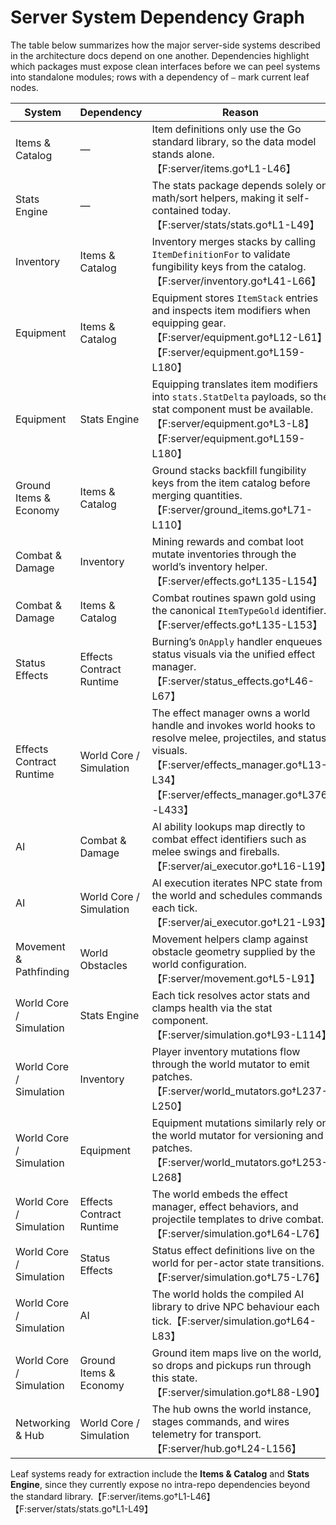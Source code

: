 # Server System Dependency Graph

The table below summarizes how the major server-side systems described in the architecture docs depend on one another. Dependencies highlight which packages must expose clean interfaces before we can peel systems into standalone modules; rows with a dependency of `—` mark current leaf nodes.

| System | Dependency | Reason |
| --- | --- | --- |
| Items & Catalog | — | Item definitions only use the Go standard library, so the data model stands alone.【F:server/items.go†L1-L46】 |
| Stats Engine | — | The stats package depends solely on math/sort helpers, making it self-contained today.【F:server/stats/stats.go†L1-L49】 |
| Inventory | Items & Catalog | Inventory merges stacks by calling `ItemDefinitionFor` to validate fungibility keys from the catalog.【F:server/inventory.go†L41-L66】 |
| Equipment | Items & Catalog | Equipment stores `ItemStack` entries and inspects item modifiers when equipping gear.【F:server/equipment.go†L12-L61】【F:server/equipment.go†L159-L180】 |
| Equipment | Stats Engine | Equipping translates item modifiers into `stats.StatDelta` payloads, so the stat component must be available.【F:server/equipment.go†L3-L8】【F:server/equipment.go†L159-L180】 |
| Ground Items & Economy | Items & Catalog | Ground stacks backfill fungibility keys from the item catalog before merging quantities.【F:server/ground_items.go†L71-L110】 |
| Combat & Damage | Inventory | Mining rewards and combat loot mutate inventories through the world’s inventory helper.【F:server/effects.go†L135-L154】 |
| Combat & Damage | Items & Catalog | Combat routines spawn gold using the canonical `ItemTypeGold` identifier.【F:server/effects.go†L135-L153】 |
| Status Effects | Effects Contract Runtime | Burning’s `OnApply` handler enqueues status visuals via the unified effect manager.【F:server/status_effects.go†L46-L67】 |
| Effects Contract Runtime | World Core / Simulation | The effect manager owns a world handle and invokes world hooks to resolve melee, projectiles, and status visuals.【F:server/effects_manager.go†L13-L34】【F:server/effects_manager.go†L376-L433】 |
| AI | Combat & Damage | AI ability lookups map directly to combat effect identifiers such as melee swings and fireballs.【F:server/ai_executor.go†L16-L19】 |
| AI | World Core / Simulation | AI execution iterates NPC state from the world and schedules commands each tick.【F:server/ai_executor.go†L21-L93】 |
| Movement & Pathfinding | World Obstacles | Movement helpers clamp against obstacle geometry supplied by the world configuration.【F:server/movement.go†L5-L91】 |
| World Core / Simulation | Stats Engine | Each tick resolves actor stats and clamps health via the stat component.【F:server/simulation.go†L93-L114】 |
| World Core / Simulation | Inventory | Player inventory mutations flow through the world mutator to emit patches.【F:server/world_mutators.go†L237-L250】 |
| World Core / Simulation | Equipment | Equipment mutations similarly rely on the world mutator for versioning and patches.【F:server/world_mutators.go†L253-L268】 |
| World Core / Simulation | Effects Contract Runtime | The world embeds the effect manager, effect behaviors, and projectile templates to drive combat.【F:server/simulation.go†L64-L76】 |
| World Core / Simulation | Status Effects | Status effect definitions live on the world for per-actor state transitions.【F:server/simulation.go†L75-L76】 |
| World Core / Simulation | AI | The world holds the compiled AI library to drive NPC behaviour each tick.【F:server/simulation.go†L64-L83】 |
| World Core / Simulation | Ground Items & Economy | Ground item maps live on the world, so drops and pickups run through this state.【F:server/simulation.go†L88-L90】 |
| Networking & Hub | World Core / Simulation | The hub owns the world instance, stages commands, and wires telemetry for transport.【F:server/hub.go†L24-L156】 |

Leaf systems ready for extraction include the **Items & Catalog** and **Stats Engine**, since they currently expose no intra-repo dependencies beyond the standard library.【F:server/items.go†L1-L46】【F:server/stats/stats.go†L1-L49】
